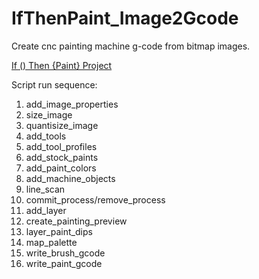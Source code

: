 # IfThenPaint_Image2Gcode
Create cnc painting machine g-code from bitmap images.

[If () Then {Paint} Project](https://hackaday.io/project/166524-if-then-paint)
 
Script run sequence:
1. add_image_properties
2. size_image
3. quantisize_image
4. add_tools
5. add_tool_profiles
6. add_stock_paints
7. add_paint_colors
8. add_machine_objects
9. line_scan
10. commit_process/remove_process
11. add_layer
12. create_painting_preview
13. layer_paint_dips
14. map_palette
15. write_brush_gcode 
16. write_paint_gcode
